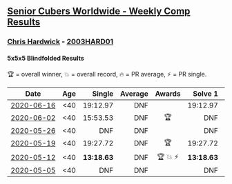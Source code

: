 <style>table {white-space: nowrap;}</style>

## [Senior Cubers Worldwide - Weekly Comp Results](/scw-comp/results/)
### [Chris Hardwick](../chris_hardwick.md) - [2003HARD01](https://www.worldcubeassociation.org/persons/2003HARD01?event=555bf)
#### 5x5x5 Blindfolded Results

🏆 = overall winner, 💥 = overall record, 🔥 = PR average, ⚡ = PR single.

| Date | Age | Single | Average | Awards | Solve 1 | Solve 2 | Solve 3 | Video |
| :--: | :--: | --: | --: | :--: | --: | --: | --: | :-- |
| [2020-06-16](../../results/555bf/2020-06-16.md) | <40 | 19:12.97 | DNF |  | 19:12.97 | DNS | DNS | [Link](https://www.facebook.com/events/208176410240808/permalink/210568120001637/) |
| [2020-06-02](../../results/555bf/2020-06-02.md) | <40 | 15:53.53 | DNF | 🏆 | DNF | 15:53.53 | DNS | [Link](https://www.facebook.com/events/323619661956372/permalink/326626184989053/) |
| [2020-05-26](../../results/555bf/2020-05-26.md) | <40 | DNF | DNF |  | DNF | DNS | DNS | [Link](https://www.facebook.com/events/1531820936993798/permalink/1532463213596237/) |
| [2020-05-19](../../results/555bf/2020-05-19.md) | <40 | 19:27.72 | DNF | 🏆 | 19:27.72 | DNF | DNF | [Link](https://www.facebook.com/events/2608037409484307/permalink/2610897932531588/) |
| [2020-05-12](../../results/555bf/2020-05-12.md) | <40 | **13:18.63** | DNF | 🏆 💥 ⚡ | **13:18.63** | DNF | 15:47.07 | [Link](https://www.facebook.com/events/367340484222677/permalink/369728393983886/) |
| [2020-05-05](../../results/555bf/2020-05-05.md) | <40 | DNF | DNF |  | DNF | DNF | DNF | [Link](https://www.facebook.com/events/2624652641189887/permalink/2628694057452412/) |


<!-- Global site tag (gtag.js) - Google Analytics -->
<script async src="https://www.googletagmanager.com/gtag/js?id=UA-86348435-3"></script>
<script>window.dataLayer = window.dataLayer || []; function gtag() {dataLayer.push(arguments);} gtag('js', new Date()); gtag('config', 'UA-86348435-3');</script>
